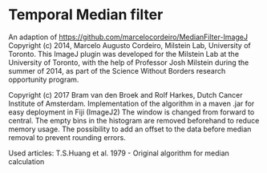 # Temporal Median filter 
An adaption of https://github.com/marcelocordeiro/MedianFilter-ImageJ
Copyright (c) 2014, Marcelo Augusto Cordeiro, Milstein Lab, University of Toronto.
This ImageJ plugin was developed for the Milstein Lab at the University of Toronto,
with the help of Professor Josh Milstein during the summer of 2014, as part of the
Science Without Borders research opportunity program.

Copyright (c) 2017 Bram van den Broek and Rolf Harkes, Dutch Cancer Institute of Amsterdam.
Implementation of the algorithm in a maven .jar for easy deployment in Fiji (ImageJ2)
The window is changed from forward to central.
The empty bins in the histogram are removed beforehand to reduce memory usage.
The possibility to add an offset to the data before median removal to prevent rounding errors.

Used articles:
T.S.Huang et al. 1979 - Original algorithm for median calculation
